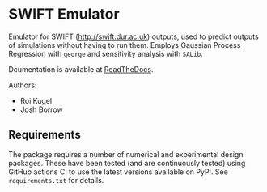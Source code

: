 SWIFT Emulator
==============

Emulator for SWIFT (http://swift.dur.ac.uk) outputs, used to predict 
outputs of simulations without having to run them. Employs Gaussian Process
 Regression with `george` and sensitivity analysis with `SALib`.

Dcumentation is available at [ReadTheDocs](https://swiftemulator.readthedocs.io/).

Authors:

+ Roi Kugel
+ Josh Borrow


Requirements
------------

The package requires a number of numerical and experimental design packages.
These have been tested (and are continuously tested) using GitHub actions CI
to use the latest versions available on PyPI. See `requirements.txt` for
details.